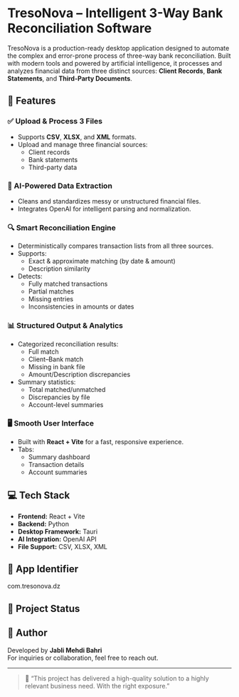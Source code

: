 # TresoNova – Intelligent 3-Way Bank Reconciliation Software

TresoNova is a production-ready desktop application designed to automate the complex and error-prone process of three-way bank reconciliation. Built with modern tools and powered by artificial intelligence, it processes and analyzes financial data from three distinct sources: **Client Records**, **Bank Statements**, and **Third-Party Documents**.

## 🌟 Features

### ✅ Upload & Process 3 Files
- Supports **CSV**, **XLSX**, and **XML** formats.
- Upload and manage three financial sources:
  - Client records
  - Bank statements
  - Third-party data

### 🧠 AI-Powered Data Extraction
- Cleans and standardizes messy or unstructured financial files.
- Integrates OpenAI for intelligent parsing and normalization.

### 🔍 Smart Reconciliation Engine
- Deterministically compares transaction lists from all three sources.
- Supports:
  - Exact & approximate matching (by date & amount)
  - Description similarity
- Detects:
  - Fully matched transactions
  - Partial matches
  - Missing entries
  - Inconsistencies in amounts or dates

### 📊 Structured Output & Analytics
- Categorized reconciliation results:
  - Full match
  - Client–Bank match
  - Missing in bank file
  - Amount/Description discrepancies
- Summary statistics:
  - Total matched/unmatched
  - Discrepancies by file
  - Account-level summaries

### 🖥️ Smooth User Interface
- Built with **React + Vite** for a fast, responsive experience.
- Tabs:
  - Summary dashboard
  - Transaction details
  - Account summaries

## 💻 Tech Stack

- **Frontend:** React + Vite  
- **Backend:** Python  
- **Desktop Framework:** Tauri  
- **AI Integration:** OpenAI API  
- **File Support:** CSV, XLSX, XML  

## 📎 App Identifier

com.tresonova.dz


## 🚀 Project Status

## 🤝 Author

Developed by **Jabli Mehdi Bahri**  
For inquiries or collaboration, feel free to reach out.

---

> 💬 “This project has delivered a high-quality solution to a highly relevant business need. With the right exposure.”
